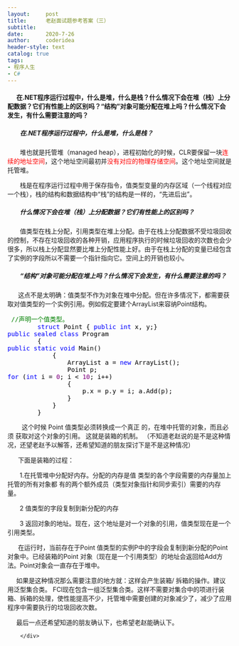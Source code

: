 ```yaml
---
layout:     post
title:      老赵面试题参考答案（三）
subtitle:   
date:       2020-7-26
author:     coderidea
header-style: text
catalog: true
tags:
- 程序人生
- C#
--- 
```

<div class="postBody">
			<div id="cnblogs_post_body" class="blogpost-body"><h4>      在.NET程序运行过程中，什么是堆，什么是栈？什么情况下会在堆（栈）上分配数据？它们有性能上的区别吗？“结构”对象可能分配在堆上吗？什么情况下会发生，有什么需要注意的吗？</h4>
<h5>　　在.NET程序运行过程中，什么是堆，什么是栈？</h5>
<p>　　堆也就是托管堆（managed heap），进程初始化的时候，CLR要保留一块<span style="color:#ff0000;">连续的地址空间</span>，这个地址空间最初并<span style="color:#ff0000;">没有对应的物理存储空间</span>。这个地址空间就是托管堆。</p>
<p>　　栈是在程序运行过程中用于保存指令，值类型变量的内存区域（一个线程对应一个栈），栈的结构和数据结构中“栈”的结构是一样的，“先进后出”。</p>
<h5>　　什么情况下会在堆（栈）上分配数据？它们有性能上的区别吗？</h5>
<p>　　值类型在栈上分配，引用类型在堆上分配。由于在栈上分配数据不受垃圾回收的控制，不存在垃圾回收的各种开销，应用程序执行的时候垃圾回收的次数也会少很多，所以栈上分配显然要比堆上分配性能上好。由于在栈上分配的变量已经包含了实例的字段所以不需要一个指针指向它。空间上的开销也较小。</p>
<h5>　　“结构”对象可能分配在堆上吗？什么情况下会发生，有什么需要注意的吗？</h5>
<p>      这点不是太明确：值类型不作为对象在堆中分配。但在许多情况下，都需要获取对值类型的一个实例引用。例如假定要建个ArrayList来容纳Point结构。</p>
<div class="cnblogs_code">
<pre><span style="color:#000000;"> </span><span style="color:#008000;">//</span><span style="color:#008000;">声明一个值类型。 </span><span style="color:#008000;"><br /></span><span style="color:#000000;">        </span><span style="color:#0000ff;">struct</span><span style="color:#000000;"> Point { </span><span style="color:#0000ff;">public</span><span style="color:#000000;"> </span><span style="color:#0000ff;">int</span><span style="color:#000000;"> x, y;}<br /></span><span style="color:#0000ff;">public</span><span style="color:#000000;"> </span><span style="color:#0000ff;">sealed</span><span style="color:#000000;"> </span><span style="color:#0000ff;">class</span><span style="color:#000000;"> Program<br />        {<br /></span><span style="color:#0000ff;">public</span><span style="color:#000000;"> </span><span style="color:#0000ff;">static</span><span style="color:#000000;"> </span><span style="color:#0000ff;">void</span><span style="color:#000000;"> Main()<br />            {<br />                ArrayList a </span><span style="color:#000000;">=</span><span style="color:#000000;"> </span><span style="color:#0000ff;">new</span><span style="color:#000000;"> ArrayList(); <br />                Point p; <br /></span><span style="color:#0000ff;">for</span><span style="color:#000000;"> (</span><span style="color:#0000ff;">int</span><span style="color:#000000;"> i </span><span style="color:#000000;">=</span><span style="color:#000000;"> </span><span style="color:#800080;">0</span><span style="color:#000000;">; i </span><span style="color:#000000;">&lt;</span><span style="color:#000000;"> </span><span style="color:#800080;">10</span><span style="color:#000000;">; i</span><span style="color:#000000;">++</span><span style="color:#000000;">) <br />                {<br />                    p.x </span><span style="color:#000000;">=</span><span style="color:#000000;"> p.y </span><span style="color:#000000;">=</span><span style="color:#000000;"> i; a.Add(p); <br />                }<br />            }<br />        }</span></pre>
</div>
<p>　　 这个时候 Point 值类型必须转换成一个真正 的，在堆中托管的对象，而且必须 获取对这个对象的引用。 这就是装箱的机制。 （不知道老赵说的是不是这种情况，还望老赵予以解答，还希望知道的朋友探讨下是不是这种情况）</p>
<p>      下面是装箱的过程：</p>
<p>       1.在托管堆中分配好内存。分配的内存是值 类型的各个字段需要的内存量加上托管的所有对象都 有的两个额外成员（类型对象指针和同步索引）需要的内存量。</p>
<p>       2 值类型的字段复制到新分配的内存</p>
<p>       3 返回对象的地址。现在，这个地址是对一个对象的引用，值类型现在是一个引用类型。</p>
<p>      在运行时，当前存在于Point 值类型的实例P中的字段会复制到新分配的Point对象中。已经装箱的Point 对象（现在是一个引用类型）的地址会返回给Add方法。Point对象会一直存在于堆中。</p>
<p>     如果是这种情况那么需要注意的地方就：这样会产生装箱/ 拆箱的操作。建议用泛型集合类。 FCl现在包含一组泛型集合类。这样不需要对集合中的项进行装箱、拆箱的处理，使性能提高不少，托管堆中需要创建的对象减少了，减少了应用程序中需要执行的垃圾回收次数。</p>
<p>     最后一点还希望知道的朋友确认下，也希望老赵能确认下。</p>
<p>


</p>
<p></p></div><div id="MySignature"></div>
<div class="clear"></div>
<div id="blog_post_info_block">
<div id="BlogPostCategory"></div>
<div id="EntryTag"></div>
<div id="blog_post_info">
</div>
<div class="clear"></div>
<div id="post_next_prev"></div>
</div>


		</div>